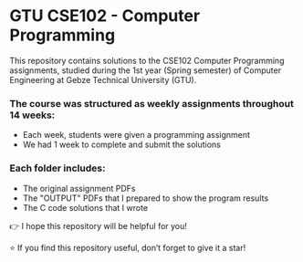 # GTU CSE102 - Computer Programming

This repository contains solutions to the CSE102 Computer Programming assignments, studied during the 1st year (Spring semester) of Computer Engineering at Gebze Technical University (GTU).

### The course was structured as weekly assignments throughout 14 weeks:
- Each week, students were given a programming assignment 
- We had 1 week to complete and submit the solutions

### Each folder includes:
- The original assignment PDFs
- The "OUTPUT" PDFs that I prepared to show the program results
- The C code solutions that I wrote 

👉 I hope this repository will be helpful for you!  

⭐ If you find this repository useful, don’t forget to give it a star!
